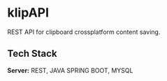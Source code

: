 # klipAPI

REST API for clipboard crossplatform content saving.



## Tech Stack

**Server:** REST, JAVA SPRING BOOT, MYSQL
